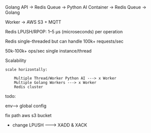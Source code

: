 Golang API → Redis Queue → Python AI Container → Redis Queue → Golang 

Worker → AWS S3 + MQTT

Redis LPUSH/RPOP: 1–5 µs (microseconds) per operation

Redis single-threaded but can handle 100k+ requests/sec

50k-100k+ ops/sec  single instance/thread

Scalability

    scale horizontally:

        Multiple Thread/Worker Python AI ---> x Worker
        Multiple Golang Workers ---> x Worker
        Redis cluster 

todo:

env--> global config 

fix path aws s3 bucket

- change LPUSH ---> XADD & XACK  